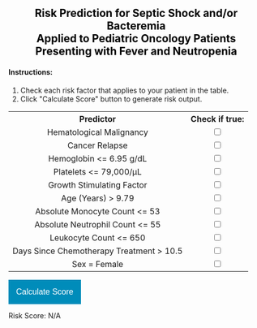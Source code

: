 <!-- CSS Stuff -->
<style type="text/css">
 * {text-align:center;}
 h2 {color:black;} 
 h4 {text-align: left;}
 ol, li {text-align: left;}
 table {text-align: left;}
 div {text-align: left; //display: inline-block;
 }
 .button {
  border: none;
  color: white;
  padding: 15px 15px;
  text-decoration: none; //display: inline-block;
  font-size: 16px; //margin: 2px 2px;
  cursor: pointer;
  background-color: #008CBA;
}
p {text-align: left;}
</style>


<!-- HTML Stuff -->
<h2> Risk Prediction for Septic Shock and/or Bacteremia <br> Applied to Pediatric Oncology Patients <br> Presenting with Fever and Neutropenia </h2>

<h4> Instructions: </h4>
<ol>
 <li>Check each risk factor that applies to your patient in the table.</li>
 <li>Click "Calculate Score" button to generate risk output.</li>
</ol> 
  
<table>
  <tr>
    <th>Predictor</th>
    <th>Check if true:</th>
  </tr>
 <tr>
    <td>Hematological Malignancy</td>
    <td><input type="checkbox" id="hemat" name="hemat" value="1.496"> </td>
  </tr>
 <tr>
    <td>Cancer Relapse</td>
    <td><input type="checkbox" id="relapse" name="relapse" value="1.162"> </td>
  </tr>
 <tr>
    <td>Hemoglobin <= 6.95 g/dL</td>
    <td><input type="checkbox" id="hemo" name="hemo" value="1.048"> </td>
  </tr>
 <tr>
    <td>Platelets <= 79,000/μL</td>
    <td><input type="checkbox" id="platelets" name="platelets" value="0.89"> </td>
  </tr>
 <tr>
    <td>Growth Stimulating Factor</td>
    <td><input type="checkbox" id="gsf" name="gsf" value="0.748"> </td>
  </tr>
  <tr>
    <td>Age (Years) > 9.79</td>
    <td><input type="checkbox" id="age" name="age" value="0.596"> </td>
  </tr>
 <tr>
    <td>Absolute Monocyte Count <= 53</td>
    <td><input type="checkbox" id="amc" name="amc" value="0.514"> </td>
  </tr>
 <tr>
    <td>Absolute Neutrophil Count <= 55</td>
    <td><input type="checkbox" id="anc" name="anc" value="0.178"> </td>
  </tr>
 <tr>
    <td>Leukocyte Count <= 650</td>
    <td><input type="checkbox" id="leuk" name="leuk" value="0.417"> </td>
  </tr>
 <tr>
    <td>Days Since Chemotherapy Treatment > 10.5</td>
    <td><input type="checkbox" id="days" name="days" value="0.031"> </td>
  </tr>
 <tr>
    <td>Sex = Female</td>
    <td><input type="checkbox" id="sex" name="sex" value="0.477"> </td>
  </tr>
</table>

<div>  
 <button class="button" id="calcbutton"> Calculate Score </button>
 <p id="riskscore">Risk Score: N/A </p>
</div>

<!-- JavaScript Stuff -->
<script>
 
 function changeScore(){
  var hemat = parseFloat(document.getElementById("hemat").value) * document.getElementById("hemat").checked;
  var relapse = parseFloat(document.getElementById("relapse").value) * document.getElementById("relapse").checked;
  var hemo = parseFloat(document.getElementById("hemo").value) * document.getElementById("hemo").checked;
  var platelets = parseFloat(document.getElementById("platelets").value) * document.getElementById("platelets").checked;
  var gsf = parseFloat(document.getElementById("gsf").value) * document.getElementById("gsf").checked;
  var age = parseFloat(document.getElementById("age").value) * document.getElementById("age").checked;
  var amc = parseFloat(document.getElementById("amc").value) * document.getElementById("amc").checked;
  var anc = parseFloat(document.getElementById("anc").value) * document.getElementById("anc").checked;
  var leuk = parseFloat(document.getElementById("leuk").value) * document.getElementById("leuk").checked;
  var days = parseFloat(document.getElementById("days").value) * document.getElementById("days").checked;
  var sex = parseFloat(document.getElementById("sex").value) * document.getElementById("sex").checked;
  let constant = -3.228;
  
  let risk = (1/(1 + Math.exp(-(hemat+relapse+hemo+platelets+gsf+age+amc+anc+leuk+days+sex+constant)))).toFixed(4);
  var level;
  if(risk >= 0.3820){
      var level = "    (High Risk)";
  }else {
      var level = "    (Low Risk)";
  }
  document.getElementById("riskscore").innerHTML = "Risk Score: " + risk + level;
 }
 
 document.getElementById("calcbutton").addEventListener("click", changeScore);
 
</script>
<!--
You can use the [editor on GitHub](https://github.com/jjschnur/FNmodel/edit/gh-pages/index.md) to maintain and preview the content for your website in Markdown files.

Whenever you commit to this repository, GitHub Pages will run [Jekyll](https://jekyllrb.com/) to rebuild the pages in your site, from the content in your Markdown files.


### Markdown

Markdown is a lightweight and easy-to-use syntax for styling your writing. It includes conventions for

```markdown
Syntax highlighted code block

# Header 1
## Header 2
### Header 3

- Bulleted
- List

1. Numbered
2. List

**Bold** and _Italic_ and `Code` text

[Link](url) and ![Image](src)
```

For more details see [Basic writing and formatting syntax](https://docs.github.com/en/github/writing-on-github/getting-started-with-writing-and-formatting-on-github/basic-writing-and-formatting-syntax).

### Jekyll Themes

Your Pages site will use the layout and styles from the Jekyll theme you have selected in your [repository settings](https://github.com/jjschnur/FNmodel/settings/pages). The name of this theme is saved in the Jekyll `_config.yml` configuration file.

### Support or Contact

Having trouble with Pages? Check out our [documentation](https://docs.github.com/categories/github-pages-basics/) or [contact support](https://support.github.com/contact) and we’ll help you sort it out. 
-->


